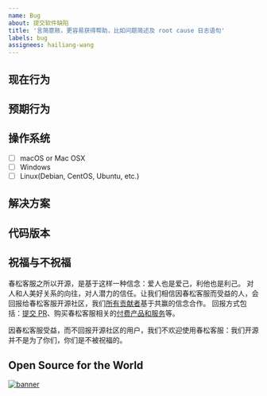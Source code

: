 ```yaml
---
name: Bug
about: 提交软件缺陷
title: '言简意赅，更容易获得帮助，比如问题简述及 root cause 日志语句'
labels: bug
assignees: hailiang-wang
---
```


<!-- 
致工单作者：

**以这样的设想：读完您的工单，是一个心情愉悦的状态。**
**为此，您的工单应该是一个故事，徐徐展开：开头有悬念，能读到结尾；有时间、地点、人物、问题；有可能的解决方案。**
**您的描述越具体，越有人愿意帮助。因为您的一个不起眼的线索，可能就让读者快速的分析和解决问题。**

如果工单的内容，没有具体、没有背景、没有截图、没有日志的话，也就没有人愿意解决。 
-->

## 现在行为

## 预期行为

## 操作系统

- [ ] macOS or Mac OSX
- [ ] Windows
- [ ] Linux(Debian, CentOS, Ubuntu, etc.)

## 解决方案

## 代码版本
<!-- Git commit hash (`git rev-parse HEAD`)，进入代码库并执行 -->

## 祝福与不祝福

春松客服之所以开源，是基于这样一种信念：爱人也是爱己，利他也是利己。
对人和人美好关系的向往，对人潜力的信任。让我们相信因春松客服而受益的人，会回报给春松客服开源社区，我们[所有贡献者](https://github.com/chatopera/cskefu#%E8%B4%A1%E7%8C%AE%E8%80%85%E5%88%97%E8%A1%A8-)基于共赢的信念合作。
回报方式包括：[提交 PR](https://github.com/chatopera/cskefu/blob/osc/CONTRIBUTING.md)、购买春松客服相关的[付费产品和服务](https://www.chatopera.com/price.html)等。

因春松客服受益，而不回报开源社区的用户，我们不欢迎使用春松客服：我们开源并不是为了你们，你们是不被祝福的。

## Open Source for the World

[![banner][co-banner-image]][co-url]

[co-banner-image]: https://user-images.githubusercontent.com/3538629/159913838-fbed2a14-a735-45b3-9e48-4727780a0d96.png
[co-url]: https://www.chatopera.com